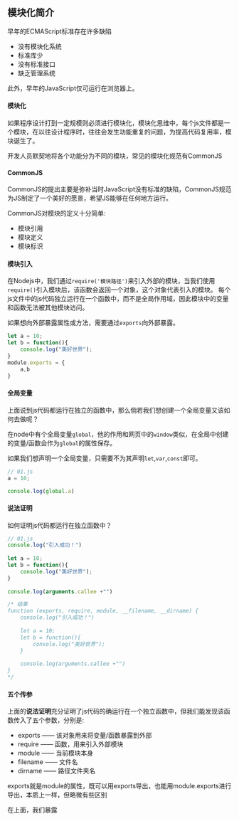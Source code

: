 ## 模块化简介
早年的ECMAScript标准存在许多缺陷
- 没有模块化系统
- 标准库少
- 没有标准接口
- 缺乏管理系统

此外，早年的JavaScript仅可运行在浏览器上。

#### 模块化
如果程序设计打到一定规模则必须进行模块化，模块化思维中，每个js文件都是一个模块，在以往设计程序时，往往会发生功能重复的问题，为提高代码复用率，模块诞生了。

开发人员默契地将各个功能分为不同的模块，常见的模块化规范有CommonJS

#### CommonJS
CommonJS的提出主要是弥补当时JavaScript没有标准的缺陷，CommonJS规范为JS制定了一个美好的愿景，希望JS能够在任何地方运行。

CommonJS对模块的定义十分简单:
- 模块引用
- 模块定义
- 模块标识

#### 模块引入
在Nodejs中，我们通过`require('模块路径')`来引入外部的模块，当我们使用`require()`引入模块后，该函数会返回一个对象，这个对象代表引入的模块。
每个js文件中的js代码独立运行在一个函数中，而不是全局作用域，因此模块中的变量和函数无法被其他模块访问。

如果想向外部暴露属性或方法，需要通过`exports`向外部暴露。

```js
let a = 10;
let b = function(){
	console.log("美好世界");
}
module.exports = {  
    a,b  
}
```

#### 全局变量
上面说到js代码都运行在独立的函数中，那么倘若我们想创建一个全局变量又该如何去做呢？

在node中有个全局变量`global`，他的作用和网页中的`window`类似，在全局中创建的变量/函数会作为`global`的属性保存。

如果我们想声明一个全局变量，只需要不为其声明`let`,`var`,`const`即可。
```js
// 01.js
a = 10;

console.log(global.a)
```

#### 说法证明
如何证明js代码都运行在独立函数中？
```js
// 01.js
console.log("引入成功！")  
  
let a = 10;  
let b = function(){  
    console.log("美好世界");  
}  
  
console.log(arguments.callee +"")

/* 结果
function (exports, require, module, __filename, __dirname) {
	console.log("引入成功！")                                   
	                                                            
	let a = 10;                                                 
	let b = function(){                                         
	    console.log("美好世界");                                
	}                                                           
	                                                            
	console.log(arguments.callee +"")                           
}       
*/
```

#### 五个传参
上面的**说法证明**充分证明了js代码的确运行在一个独立函数中，但我们能发现该函数传入了五个参数，分别是:
- exports —— 该对象用来将变量/函数暴露到外部
- require —— 函数，用来引入外部模块
- module —— 当前模块本身
- filename —— 文件名
- dirname —— 路径文件夹名


exports就是module的属性，既可以用exports导出，也能用module.exports进行导出，本质上一样，但略微有些区别

在上面，我们暴露